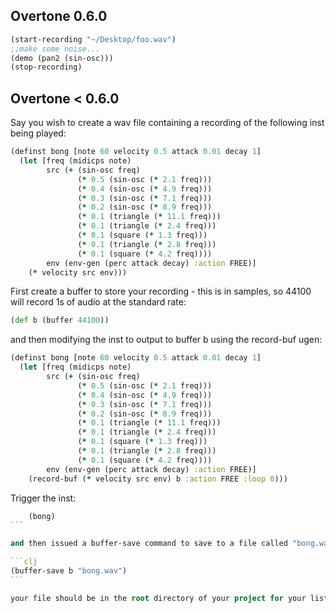 ## Overtone 0.6.0

```clj
(start-recording "~/Desktop/foo.wav")
;;make some noise...
(demo (pan2 (sin-osc)))
(stop-recording)
```

## Overtone < 0.6.0
Say you wish to create a wav file containing a recording of the following inst being played:

```clj
(definst bong [note 60 velocity 0.5 attack 0.01 decay 1] 
  (let [freq (midicps note) 
        src (+ (sin-osc freq) 
               (* 0.5 (sin-osc (* 2.1 freq))) 
               (* 0.4 (sin-osc (* 4.9 freq))) 
               (* 0.3 (sin-osc (* 7.1 freq))) 
               (* 0.2 (sin-osc (* 8.9 freq))) 
               (* 0.1 (triangle (* 11.1 freq))) 
               (* 0.1 (triangle (* 2.4 freq))) 
               (* 0.1 (square (* 1.3 freq))) 
               (* 0.1 (triangle (* 2.8 freq))) 
               (* 0.1 (square (* 4.2 freq)))) 
        env (env-gen (perc attack decay) :action FREE)] 
    (* velocity src env))) 
```


First create a buffer to store your recording - this is in samples, so 44100 will record 1s of audio at the standard rate: 

```clj
(def b (buffer 44100)) 
```

and then modifying the inst to output to buffer b using the record-buf ugen:

```clj
(definst bong [note 60 velocity 0.5 attack 0.01 decay 1] 
  (let [freq (midicps note) 
        src (+ (sin-osc freq) 
               (* 0.5 (sin-osc (* 2.1 freq))) 
               (* 0.4 (sin-osc (* 4.9 freq))) 
               (* 0.3 (sin-osc (* 7.1 freq))) 
               (* 0.2 (sin-osc (* 8.9 freq))) 
               (* 0.1 (triangle (* 11.1 freq))) 
               (* 0.1 (triangle (* 2.4 freq))) 
               (* 0.1 (square (* 1.3 freq))) 
               (* 0.1 (triangle (* 2.8 freq))) 
               (* 0.1 (square (* 4.2 freq)))) 
        env (env-gen (perc attack decay) :action FREE)] 
    (record-buf (* velocity src env) b :action FREE :loop 0))) 
```

Trigger the inst: 

````clj
    (bong) 
```

and then issued a buffer-save command to save to a file called "bong.wav" in the directory of the current project: 

```clj
(buffer-save b "bong.wav") 
```

your file should be in the root directory of your project for your listening pleasure :-)